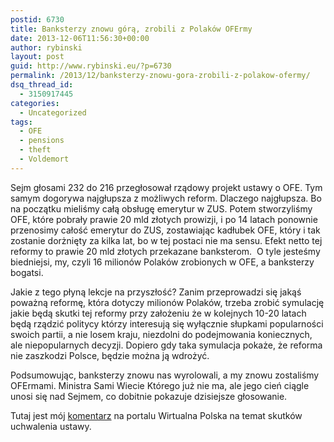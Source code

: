 ```yaml
---
postid: 6730
title: Banksterzy znowu górą, zrobili z Polaków OFErmy
date: 2013-12-06T11:56:30+00:00
author: rybinski
layout: post
guid: http://www.rybinski.eu/?p=6730
permalink: /2013/12/banksterzy-znowu-gora-zrobili-z-polakow-ofermy/
dsq_thread_id:
  - 3150917445
categories:
  - Uncategorized
tags:
  - OFE
  - pensions
  - theft
  - Voldemort
---
```

Sejm głosami 232 do 216 przegłosował rządowy projekt ustawy o OFE. Tym samym dogorywa najgłupsza z możliwych reform. Dlaczego najgłupsza. Bo na początku mieliśmy całą obsługę emerytur w ZUS. Potem stworzyliśmy OFE, które pobrały prawie 20 mld złotych prowizji, i po 14 latach ponownie przenosimy całość emerytur do ZUS, zostawiając kadłubek OFE, który i tak zostanie dorżnięty za kilka lat, bo w tej postaci nie ma sensu. Efekt netto tej reformy to prawie 20 mld złotych przekazane banksterom.  O tyle jesteśmy biedniejsi, my, czyli 16 milionów Polaków zrobionych w OFE, a banksterzy bogatsi.

Jakie z tego płyną lekcje na przyszłość? Zanim przeprowadzi się jakąś poważną reformę, która dotyczy milionów Polaków, trzeba zrobić symulację jakie będą skutki tej reformy przy założeniu że w kolejnych 10-20 latach będą rządzić politycy którzy interesują się wyłącznie słupkami popularności swoich partii, a nie losem kraju, niezdolni do podejmowania koniecznych, ale niepopularnych decyzji. Dopiero gdy taka symulacja pokaże, że reforma nie zaszkodzi Polsce, będzie można ją wdrożyć.

Podsumowując, banksterzy znowu nas wyrolowali, a my znowu zostaliśmy OFErmami. Ministra Sami Wiecie Którego już nie ma, ale jego cień ciągle unosi się nad Sejmem, co dobitnie pokazuje dzisiejsze głosowanie.

Tutaj jest mój [komentarz](http://finanse.wp.pl/kat,1033719,title,Musimy-sie-pogodzic-z-tym-ze-OFE-przechodza-do-historii,wid,16236035,wiadomosc.html?ticaid=111caf) na portalu Wirtualna Polska na temat skutków uchwalenia ustawy.
